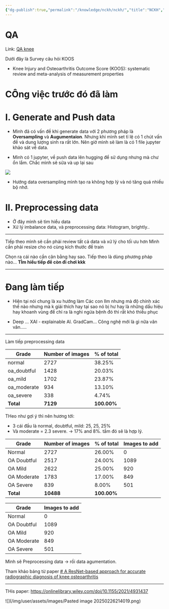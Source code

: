 ```yaml
---
{"dg-publish":true,"permalink":"/knowledge/nckh/nckh/","title":"NCKH","pinned":"false","tags":["NCKH"]}
---
```


# QA
Link: [QA knee](https://www.worksafe.qld.gov.au/__data/assets/pdf_file/0022/24097/knee-injury-and-osteoarthritis-outcome-score-koos1.pdf)


Dưới đây là Survey câu hỏi KOOS
- Knee Injury and Osteoarthritis Outcome Score (KOOS): systematic review and meta-analysis of measurement properties

	
# CÔng việc trước đó đã làm 

# I. Generate and Push data
- Mình đã có vấn đề khi generate data với 2 phương pháp là **Oversampling** và **Augumentaion**. Nhưng khi mình set tỉ lệ có 1 chút vấn đề và dung lượng sinh ra rất lớn. Nên giờ mình sẽ làm là có 1 file jupyter khảo sát về data. 

- Mình có 1 jupyter, về push data lên hugging để sử dụng nhưng mà chư ổn lắm. Chắc mình sẽ sửa và up lại sau

![](/img/user/assets/images/data_view.png)
- Hướng data oversampling mình tạo ra không hợp lý và nó tăng quá nhiều bộ nhớ. 
# II. Preprocessing data
- Ở đây mình sẽ tìm hiểu data 
- Xử lý imbalance data, và preprocessing data: Histogram, brightly..

--- 
Tiếp theo mình sẽ cần phải review tất cả data và xử lý cho tối ưu hơn
Mình cần phải resize cho nó cùng kích thước để train

Chọn ra cái nào cần cân bằng hay sao.
Tiếp theo là dùng phương pháp nào...
**TÌm hiểu tiếp để còn đi chơi kkk**

---


# Đang làm tiếp 
- Hiện tại nói chung là xu hướng làm Các con llm nhưng mà độ chính xác thế nào nhưng mà k giải thích hay tại sao nó bị hư hay là những dấu hiệu hay khoanh vùng để chỉ ra là nghi ngừa bệnh đó thì rất khó thiếu phục

- Deep ... XAI - explainable AI. GradCam... Công nghệ mới là gì nữa vân vân.....


--- 
Làm tiếp preprocessing data

| Grade       | Number of images | % of total  |
| ----------- | ---------------- | ----------- |
| normal      | 2727             | 38.25%      |
| oa_doubtful | 1428             | 20.03%      |
| oa_mild     | 1702             | 23.87%      |
| oa_moderate | 934              | 13.10%      |
| oa_severe   | 338              | 4.74%       |
| **Total**   | **7129**         | **100.00%** |
THeo như gợi ý thì nên hương tới:
- 3 cái đầu là normal, doubtful, mild: 25, 25, 25% 
- Và moderate = 2.3 severe. -> 17% and  8%. tầm đó sẽ là hợp lý. 

| Grade       | Number of images | % of total  | Images to add |
| ----------- | ---------------- | ----------- | ------------- |
| Normal      | 2727             | 26.00%      | 0             |
| OA Doubtful | 2517             | 24.00%      | 1089          |
| OA Mild     | 2622             | 25.00%      | 920           |
| OA Moderate | 1783             | 17.00%      | 849           |
| OA Severe   | 839              | 8.00%       | 501           |
| **Total**   | **10488**        | **100.00%** |               |

| Grade       | Images to add |
| ----------- | ------------- |
| Normal      | 0             |
| OA Doubtful | 1089          |
| OA Mild     | 920           |
| OA Moderate | 849           |
| OA Severe   | 501           |
Mình sẽ Preprocessing data -> rồi data agumentation. 


Tham khảo bảng từ paper [# A ResNet-based approach for accurate radiographic diagnosis of knee osteoarthritis](https://ietresearch.onlinelibrary.wiley.com/doi/full/10.1049/cit2.12079)

---
THis paper: https://onlinelibrary.wiley.com/doi/10.1155/2021/4931437

![](/img/user/assets/images/Pasted image 20250226214019.png)